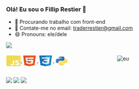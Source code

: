### Olá! Eu sou o Fillip Restier 👋

- 🔭 Procurando trabalho com front-end
- 💬 Contate-me no email: traderrestier@gmail.com
- 😄 Pronouns: ele/dele

<div>
  <a href="beacons.ai/filliprestier">
  <img height="180em" src="https://github-readme-stats.vercel.app/api?username=filliprestier&show_icons=true&theme=dark&include_all_commits=true&count_private=true"/>
    </div>
  
  <div style="display: inline_block"><br>
  <img align="center" alt="Rafa-Js" height="30" width="40" src="https://raw.githubusercontent.com/devicons/devicon/master/icons/javascript/javascript-plain.svg">
  <img align="center" alt="Rafa-HTML" height="30" width="40" src="https://raw.githubusercontent.com/devicons/devicon/master/icons/html5/html5-original.svg">
  <img align="center" alt="Rafa-CSS" height="30" width="40" src="https://raw.githubusercontent.com/devicons/devicon/master/icons/css3/css3-original.svg">
  <img align="center" alt="Rafa-Python" height="30" width="40" src="https://raw.githubusercontent.com/devicons/devicon/master/icons/python/python-original.svg">
  <img align="right" alt="eu" height="200" width="200" src="https://media.discordapp.net/attachments/843123851479089156/880609445049159710/eu_gif.gif"
  </div>
  
  ##
  
  <div> 
  <a href="https://www.instagram.com/filliprestier/" target="_blank"><img src="https://img.shields.io/badge/-Instagram-%23E4405F?style=for-the-badge&logo=instagram&logoColor=white" target="_blank"></a>
  <a href = "restierrico@gmail.com"><img src="https://img.shields.io/badge/-Gmail-%23333?style=for-the-badge&logo=gmail&logoColor=white" target="_blank"></a>
  <a href="https://www.linkedin.com/in/fillip-restier-9367181b6/" target="_blank"><img src="https://img.shields.io/badge/-LinkedIn-%230077B5?style=for-the-badge&logo=linkedin&logoColor=white" target="_blank"></a> 
 </div>
